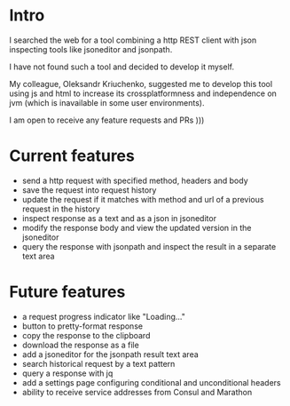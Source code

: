 # Intro

I searched the web for a tool combining a http REST client with 
json inspecting tools like jsoneditor and jsonpath.

I have not found such a tool and decided to develop it myself.

My colleague, Oleksandr Kriuchenko, suggested me to develop this 
tool using js and html to increase its crossplatformness and
independence on jvm (which is inavailable in some user environments).

I am open to receive any feature requests and PRs )))

# Current features

* send a http request with specified method, headers and body
* save the request into request history
* update the request if it matches with method and url of a previous request in the history
* inspect response as a text and as a json in jsoneditor
* modify the response body and view the updated version in the jsoneditor
* query the response with jsonpath and inspect the result in a separate text area

# Future features

* a request progress indicator like "Loading..."
* button to pretty-format response
* copy the response to the clipboard
* download the response as a file
* add a jsoneditor for the jsonpath result text area
* search historical request by a text pattern
* query a response with jq
* add a settings page configuring conditional and unconditional headers
* ability to receive service addresses from Consul and Marathon


